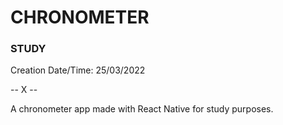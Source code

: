 # CHRONOMETER
### STUDY

Creation Date/Time: 25/03/2022

-- X --

A chronometer app made with React Native for study purposes.